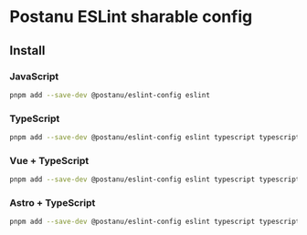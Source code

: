 # Postanu ESLint sharable config

## Install

### JavaScript

```sh
pnpm add --save-dev @postanu/eslint-config eslint
```

### TypeScript

```sh
pnpm add --save-dev @postanu/eslint-config eslint typescript typescript-eslint
```

### Vue + TypeScript

```sh
pnpm add --save-dev @postanu/eslint-config eslint typescript typescript-eslint eslint-plugin-vue
```

### Astro + TypeScript

```sh
pnpm add --save-dev @postanu/eslint-config eslint typescript typescript-eslint eslint-plugin-astro astro-eslint-parser
```

